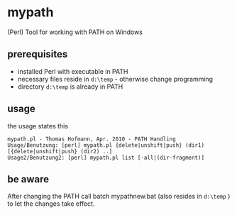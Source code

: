 # mypath
(Perl) Tool for working with PATH on Windows

## prerequisites
* installed Perl with executable in PATH
* necessary files reside in `d:\temp` - otherwise change programming
* directory `d:\temp` is already in PATH

## usage
the usage states this
```
mypath.pl - Thomas Hofmann, Apr. 2010 - PATH Handling
Usage/Benutzung: [perl] mypath.pl {delete|unshift|push} (dir1) [{delete|unshift|push} (dir2) ..]
Usage2/Benutzung2: [perl] mypath.pl list [-all|(dir-fragment)]
```

## be aware
After changing the PATH call batch mypathnew.bat (also resides in `d:\temp` )
to let the changes take effect.
